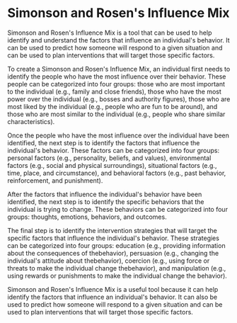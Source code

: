 # Simonson and Rosen's Influence Mix

Simonson and Rosen's Influence Mix is a tool that can be used to help identify and understand the factors that influence an individual's behavior. It can be used to predict how someone will respond to a given situation and can be used to plan interventions that will target those specific factors.

To create a Simonson and Rosen's Influence Mix, an individual first needs to identify the people who have the most influence over their behavior. These people can be categorized into four groups: those who are most important to the individual (e.g., family and close friends), those who have the most power over the individual (e.g., bosses and authority figures), those who are most liked by the individual (e.g., people who are fun to be around), and those who are most similar to the individual (e.g., people who share similar characteristics).

Once the people who have the most influence over the individual have been identified, the next step is to identify the factors that influence the individual's behavior. These factors can be categorized into four groups: personal factors (e.g., personality, beliefs, and values), environmental factors (e.g., social and physical surroundings), situational factors (e.g., time, place, and circumstance), and behavioral factors (e.g., past behavior, reinforcement, and punishment).

After the factors that influence the individual's behavior have been identified, the next step is to identify the specific behaviors that the individual is trying to change. These behaviors can be categorized into four groups: thoughts, emotions, behaviors, and outcomes.

The final step is to identify the intervention strategies that will target the specific factors that influence the individual's behavior. These strategies can be categorized into four groups: education (e.g., providing information about the consequences of thebehavior), persuasion (e.g., changing the individual's attitude about thebehavior), coercion (e.g., using force or threats to make the individual change thebehavior), and manipulation (e.g., using rewards or punishments to make the individual change the behavior).

Simonson and Rosen's Influence Mix is a useful tool because it can help identify the factors that influence an individual's behavior. It can also be used to predict how someone will respond to a given situation and can be used to plan interventions that will target those specific factors.
